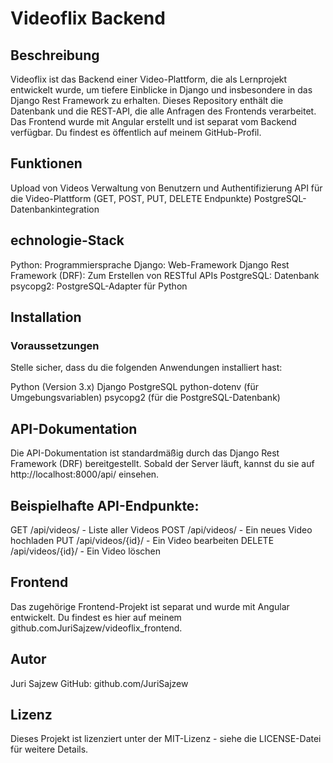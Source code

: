 # Videoflix Backend

## Beschreibung

Videoflix ist das Backend einer Video-Plattform, die als Lernprojekt entwickelt wurde, um tiefere Einblicke in Django und insbesondere in das Django Rest Framework zu erhalten. Dieses Repository enthält die Datenbank und die REST-API, die alle Anfragen des Frontends verarbeitet. Das Frontend wurde mit Angular erstellt und ist separat vom Backend verfügbar. Du findest es öffentlich auf meinem GitHub-Profil.

## Funktionen

Upload von Videos
Verwaltung von Benutzern und Authentifizierung
API für die Video-Plattform (GET, POST, PUT, DELETE Endpunkte)
PostgreSQL-Datenbankintegration

## echnologie-Stack

Python: Programmiersprache
Django: Web-Framework
Django Rest Framework (DRF): Zum Erstellen von RESTful APIs
PostgreSQL: Datenbank
psycopg2: PostgreSQL-Adapter für Python

## Installation

### Voraussetzungen

Stelle sicher, dass du die folgenden Anwendungen installiert hast:

Python (Version 3.x)
Django
PostgreSQL
python-dotenv (für Umgebungsvariablen)
psycopg2 (für die PostgreSQL-Datenbank)

## API-Dokumentation

Die API-Dokumentation ist standardmäßig durch das Django Rest Framework (DRF) bereitgestellt. Sobald der Server läuft, kannst du sie auf http://localhost:8000/api/ einsehen.

## Beispielhafte API-Endpunkte:

GET /api/videos/ - Liste aller Videos
POST /api/videos/ - Ein neues Video hochladen
PUT /api/videos/{id}/ - Ein Video bearbeiten
DELETE /api/videos/{id}/ - Ein Video löschen

## Frontend

Das zugehörige Frontend-Projekt ist separat und wurde mit Angular entwickelt. Du findest es hier auf meinem github.comJuriSajzew/videoflix_frontend.

## Autor

Juri Sajzew
GitHub: github.com/JuriSajzew

## Lizenz

Dieses Projekt ist lizenziert unter der MIT-Lizenz - siehe die LICENSE-Datei für weitere Details.
